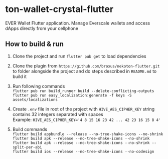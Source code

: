 # ton-wallet-crystal-flutter

EVER Wallet Flutter application. Manage Everscale wallets and access dApps directly from your cellphone

## How to build & run

1. Clone the project and run `flutter pub get` to load dependencies

2. Clone the plugin from `https://github.com/broxus/nekoton-flutter.git` to folder alongside the project and do steps described in `README.md` to build it

3. Run following commands  
   `flutter pub run build_runner build --delete-conflicting-outputs`  
   `flutter pub run easy_localization:generate -f keys -S assets/localizations`

4. Create `.env` file in root of the project with `HIVE_AES_CIPHER_KEY` string contains 32 integers separated with spaces  
   Example: `HIVE_AES_CIPHER_KEY='4 8 15 16 23 42 ... 42 23 16 15 8 4'`

5. Build commands  
   `flutter build appbundle --release --no-tree-shake-icons --no-shrink`  
   `flutter build apk --release --no-tree-shake-icons --no-shrink`  
   `flutter build apk --release --no-tree-shake-icons --no-shrink --split-per-abi`  
   `flutter build ios --release --no-tree-shake-icons --no-codesign`
